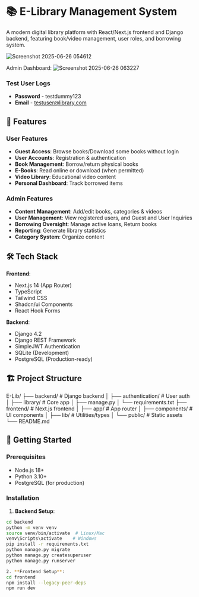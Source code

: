 # 📚 E-Library Management System

A modern digital library platform with React/Next.js frontend and Django backend, featuring book/video management, user roles, and borrowing system.

![Screenshot 2025-06-26 054612](https://github.com/user-attachments/assets/eacaace9-646f-40f5-a9f6-9c3a68ed847b)

Admin Dashboard:
![Screenshot 2025-06-26 063227](https://github.com/user-attachments/assets/5720b635-bd95-4804-96e8-55eab22a1fa6)

### Test User Logs
- **Password** - testdummy123
- **Email** - testuser@library.com

## 🚀 Features

### User Features
- **Guest Access**: Browse books/Download some books without login
- **User Accounts**: Registration & authentication
- **Book Management**: Borrow/return physical books
- **E-Books**: Read online or download (when permitted)
- **Video Library**: Educational video content
- **Personal Dashboard**: Track borrowed items

### Admin Features
- **Content Management**: Add/edit books, categories & videos
- **User Management**: View registered users, and Guest and User Inquiries
- **Borrowing Oversight**: Manage active loans, Return books
- **Reporting**: Generate library statistics
- **Category System**: Organize content

## 🛠️ Tech Stack

**Frontend**:
- Next.js 14 (App Router)
- TypeScript
- Tailwind CSS
- Shadcn/ui Components
- React Hook Forms

**Backend**:
- Django 4.2
- Django REST Framework
- SimpleJWT Authentication
- SQLite (Development)
- PostgreSQL (Production-ready)

## 🏗️ Project Structure
E-Lib/
├── backend/ # Django backend
│ ├── authentication/ # User auth
│ ├── library/ # Core app
│ ├── manage.py
│ └── requirements.txt
├── frontend/ # Next.js frontend
│ ├── app/ # App router
│ ├── components/ # UI components
│ ├── lib/ # Utilities/types
│ └── public/ # Static assets
└── README.md



## 🚀 Getting Started

### Prerequisites
- Node.js 18+
- Python 3.10+
- PostgreSQL (for production)

### Installation
1. **Backend Setup**:
```bash
cd backend
python -m venv venv
source venv/bin/activate  # Linux/Mac
venv\Scripts\activate    # Windows
pip install -r requirements.txt
python manage.py migrate
python manage.py createsuperuser
python manage.py runserver
```
```bash
2. **Frontend Setup**:
cd frontend
npm install --legacy-peer-deps
npm run dev

